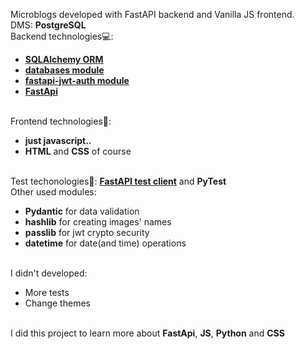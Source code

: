 Microblogs developed with FastAPI backend and Vanilla JS frontend.<br>
DMS: <b>PostgreSQL</b><br>
Backend technologies💻:
<ul>
  <li><a href="https://docs.sqlalchemy.org/en/14/orm/" target="_blank"><b>SQLAlchemy ORM</b></a></li>
  <li><a href="https://pypi.org/project/databases/" target="_blank"><b>databases module</b></a></li>
  <li><a href="https://pypi.org/project/fastapi-jwt-auth/" target="_blank"><b>fastapi-jwt-auth module</b></a></li>
  <li><a href="https://fastapi.tiangolo.com/" target="_blank"><b>FastApi</b></a></li>
</ul><br>
Frontend technologies👀:
<ul>
  <li><b>just javascript..</b></li>
  <li><b>HTML</b> and <b>CSS</b> of course</li>
</ul><br>
Test techonologies📜: 
  <a href="https://fastapi.tiangolo.com/ru/tutorial/testing/" target="_blank"><b>FastAPI test client</b></a> and <b>PyTest</b><br>
Other used modules:
<ul>
  <li><b>Pydantic</b> for data validation</li>
  <li><b>hashlib</b> for creating images' names</li>
  <li><b>passlib</b> for jwt crypto security</li>
  <li><b>datetime</b> for date(and time) operations</li>
</ul><br>
I didn't developed:
<ul>
  <li>More tests</li>
  <li>Change themes</li>
</ul>
<br>
I did this project to learn more about <b>FastApi</b>, <b>JS</b>, <b>Python</b> and <b>CSS</b>

